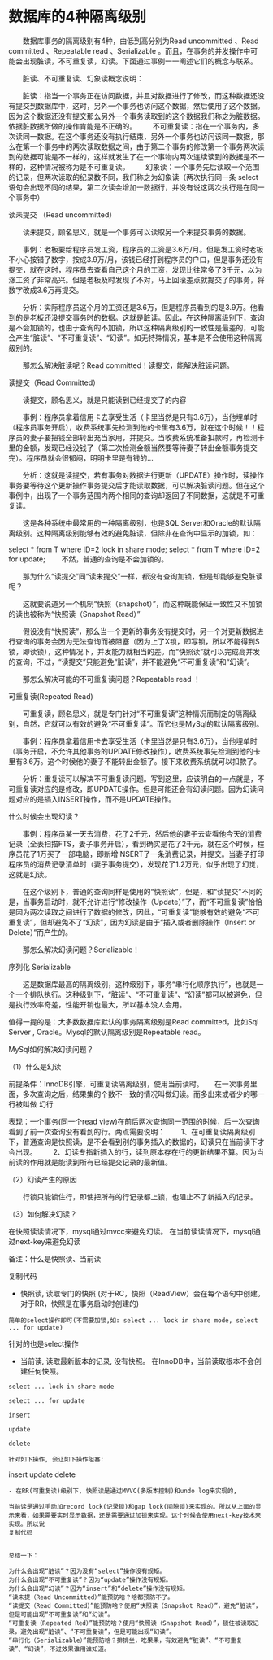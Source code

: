 # 数据库的4种隔离级别

　　数据库事务的隔离级别有4种，由低到高分别为Read uncommitted 、Read committed 、Repeatable read 、Serializable 。而且，在事务的并发操作中可能会出现脏读，不可重复读，幻读。下面通过事例一一阐述它们的概念与联系。

　　脏读、不可重复读、幻象读概念说明：　　

　　脏读：指当一个事务正在访问数据，并且对数据进行了修改，而这种数据还没有提交到数据库中，这时，另外一个事务也访问这个数据，然后使用了这个数据。因为这个数据还没有提交那么另外一个事务读取到的这个数据我们称之为脏数据。依据脏数据所做的操作肯能是不正确的。
　　不可重复读：指在一个事务内，多次读同一数据。在这个事务还没有执行结束，另外一个事务也访问该同一数据，那么在第一个事务中的两次读取数据之间，由于第二个事务的修改第一个事务两次读到的数据可能是不一样的，这样就发生了在一个事物内两次连续读到的数据是不一样的，这种情况被称为是不可重复读。
　　幻象读：一个事务先后读取一个范围的记录，但两次读取的纪录数不同，我们称之为幻象读（两次执行同一条 select 语句会出现不同的结果，第二次读会增加一数据行，并没有说这两次执行是在同一个事务中）

 读未提交 （Read uncommitted）

　　读未提交，顾名思义，就是一个事务可以读取另一个未提交事务的数据。

　　事例：老板要给程序员发工资，程序员的工资是3.6万/月。但是发工资时老板不小心按错了数字，按成3.9万/月，该钱已经打到程序员的户口，但是事务还没有提交，就在这时，程序员去查看自己这个月的工资，发现比往常多了3千元，以为涨工资了非常高兴。但是老板及时发现了不对，马上回滚差点就提交了的事务，将数字改成3.6万再提交。

　　分析：实际程序员这个月的工资还是3.6万，但是程序员看到的是3.9万。他看到的是老板还没提交事务时的数据。这就是脏读。因此，在这种隔离级别下，查询是不会加锁的，也由于查询的不加锁，所以这种隔离级别的一致性是最差的，可能会产生“脏读”、“不可重复读”、“幻读”。如无特殊情况，基本是不会使用这种隔离级别的。

　　那怎么解决脏读呢？Read committed！读提交，能解决脏读问题。

 读提交（Read Committed）

　　读提交，顾名思义，就是只能读到已经提交了的内容

　　事例：程序员拿着信用卡去享受生活（卡里当然是只有3.6万），当他埋单时（程序员事务开启），收费系统事先检测到他的卡里有3.6万，就在这个时候！！程序员的妻子要把钱全部转出充当家用，并提交。当收费系统准备扣款时，再检测卡里的金额，发现已经没钱了（第二次检测金额当然要等待妻子转出金额事务提交完）。程序员就会很郁闷，明明卡里是有钱的…

　　分析：这就是读提交，若有事务对数据进行更新（UPDATE）操作时，读操作事务要等待这个更新操作事务提交后才能读取数据，可以解决脏读问题。但在这个事例中，出现了一个事务范围内两个相同的查询却返回了不同数据，这就是不可重复读。

 　　这是各种系统中最常用的一种隔离级别，也是SQL Server和Oracle的默认隔离级别。这种隔离级别能够有效的避免脏读，但除非在查询中显示的加锁，如：

select * from T where ID=2 lock in share mode;
select * from T where ID=2 for update;
　　不然，普通的查询是不会加锁的。

　　那为什么“读提交”同“读未提交”一样，都没有查询加锁，但是却能够避免脏读呢？

　　这就要说道另一个机制“快照（snapshot）”，而这种既能保证一致性又不加锁的读也被称为“快照读（Snapshot Read）”

　　假设没有“快照读”，那么当一个更新的事务没有提交时，另一个对更新数据进行查询的事务会因为无法查询而被阻塞（因为上了X锁，即写锁，所以不能得到S锁，即读锁），这种情况下，并发能力就相当的差。而“快照读”就可以完成高并发的查询，不过，“读提交”只能避免“脏读”，并不能避免“不可重复读”和“幻读”。

　　那怎么解决可能的不可重复读问题？Repeatable read ！

可重复读(Repeated Read)

　　可重复读，顾名思义，就是专门针对“不可重复读”这种情况而制定的隔离级别，自然，它就可以有效的避免“不可重复读”。而它也是MySql的默认隔离级别。

　　事例：程序员拿着信用卡去享受生活（卡里当然是只有3.6万），当他埋单时（事务开启，不允许其他事务的UPDATE修改操作），收费系统事先检测到他的卡里有3.6万。这个时候他的妻子不能转出金额了。接下来收费系统就可以扣款了。

　　分析：重复读可以解决不可重复读问题。写到这里，应该明白的一点就是，不可重复读对应的是修改，即UPDATE操作。但是可能还会有幻读问题。因为幻读问题对应的是插入INSERT操作，而不是UPDATE操作。

什么时候会出现幻读？

　　事例：程序员某一天去消费，花了2千元，然后他的妻子去查看他今天的消费记录（全表扫描FTS，妻子事务开启），看到确实是花了2千元，就在这个时候，程序员花了1万买了一部电脑，即新增INSERT了一条消费记录，并提交。当妻子打印程序员的消费记录清单时（妻子事务提交），发现花了1.2万元，似乎出现了幻觉，这就是幻读。

　　在这个级别下，普通的查询同样是使用的“快照读”，但是，和“读提交”不同的是，当事务启动时，就不允许进行“修改操作（Update）”了，而“不可重复读”恰恰是因为两次读取之间进行了数据的修改，因此，“可重复读”能够有效的避免“不可重复读”，但却避免不了“幻读”，因为幻读是由于“插入或者删除操作（Insert or Delete）”而产生的。

　　那怎么解决幻读问题？Serializable！

序列化 Serializable

　　这是数据库最高的隔离级别，这种级别下，事务“串行化顺序执行”，也就是一个一个排队执行。这种级别下，“脏读”、“不可重复读”、“幻读”都可以被避免，但是执行效率奇差，性能开销也最大，所以基本没人会用。

值得一提的是：大多数数据库默认的事务隔离级别是Read committed，比如Sql Server , Oracle。Mysql的默认隔离级别是Repeatable read。

 

 MySql如何解决幻读问题？

（1）什么是幻读

前提条件：InnoDB引擎，可重复读隔离级别，使用当前读时。
　   在一次事务里面，多次查询之后，结果集的个数不一致的情况叫做幻读。而多出来或者少的哪一行被叫做 幻行

表现：一个事务(同一个read view)在前后两次查询同一范围的时候，后一次查询看到了前一次查询没有看到的行。两点需要说明：
　　1、在可重复读隔离级别下，普通查询是快照读，是不会看到别的事务插入的数据的，幻读只在当前读下才会出现。
　　2、幻读专指新插入的行，读到原本存在行的更新结果不算。因为当前读的作用就是能读到所有已经提交记录的最新值。
 

（2）幻读产生的原因

　　行锁只能锁住行，即使把所有的行记录都上锁，也阻止不了新插入的记录。 

 

（3）如何解决幻读？

在快照读读情况下，mysql通过mvcc来避免幻读。
在当前读读情况下，mysql通过next-key来避免幻读
 

备注：什么是快照读、当前读

复制代码
- 快照读, 读取专门的快照 (对于RC，快照（ReadView）会在每个语句中创建。对于RR，快照是在事务启动时创建的)
```
简单的select操作即可(不需要加锁,如: select ... lock in share mode, select ... for update)
```
针对的也是select操作

- 当前读, 读取最新版本的记录, 没有快照。 在InnoDB中，当前读取根本不会创建任何快照。
```
select ... lock in share mode

select ... for update

insert

update

delete

针对如下操作, 会让如下操作阻塞:    
```
insert
update
delete
```
- 在RR(可重复读)级别下, 快照读是通过MVVC(多版本控制)和undo log来实现的,

当前读是通过手动加record lock(记录锁)和gap lock(间隙锁)来实现的。所以从上面的显示来看，如果需要实时显示数据，还是需要通过加锁来实现。这个时候会使用next-key技术来实现。所以说
复制代码
 

总结一下：

为什么会出现“脏读”？因为没有“select”操作没有规矩。
为什么会出现“不可重复读”？因为“update”操作没有规矩。
为什么会出现“幻读”？因为“insert”和“delete”操作没有规矩。
“读未提（Read Uncommitted）”能预防啥？啥都预防不了。
“读提交（Read Committed）”能预防啥？使用“快照读（Snapshot Read）”，避免“脏读”，但是可能出现“不可重复读”和“幻读”。
“可重复读（Repeated Red）”能预防啥？使用“快照读（Snapshot Read）”，锁住被读取记录，避免出现“脏读”、“不可重复读”，但是可能出现“幻读”。
“串行化（Serializable）”能预防啥？排排坐，吃果果，有效避免“脏读”、“不可重复读”、“幻读”，不过效果谁用谁知道。